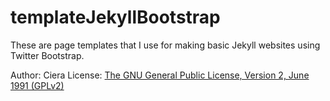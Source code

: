 templateJekyllBootstrap
========

These are page templates that I use for making basic Jekyll websites using Twitter Bootstrap. 

Author: Ciera
License: [The GNU General Public License, Version 2, June 1991 (GPLv2)](http://www.gnu.org/licenses/gpl-2.0.html)